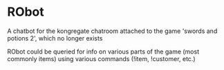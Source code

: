 # RObot
A chatbot for the kongregate chatroom attached to the game 'swords and potions 2', which no longer exists

RObot could be queried for info on various parts of the game (most commonly items) using various commands (!item, !customer, etc.)
